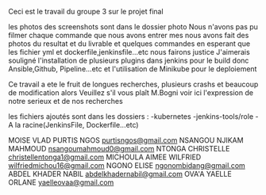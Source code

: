 ﻿Ceci est le travail du groupe 3 sur le projet final

les photos des screenshots sont dans le dossier photo
Nous n'avons pas pu filmer chaque commande que nous avons entrer mes nous avons fait des photos du resultat et 
du livrable et quelques commandes en esperant que les fichier yml et dockerfile,jenkinsfile...etc nous fairons justice
J'aimerais souligné l'installation de plusieurs plugins dans jenkins pour le build donc Ansible,Github, Pipeline...etc
et l'utilisation de Minikube pour le deploiement

Ce travail a ete le fruit de longues recherches, plusieurs crashs et beaucoup de modification alors
Veuillez s'il vous plaît M.Bogni voir ici l'expression de notre serieux et de nos recherches

les fichiers ajoutés sont dans les dossiers :
-kubernetes
-jenkins-tools/role
-A la racine(JenkinsFile, Dockerfile...etc)


MOISE VLAD PURTIS NGOS	purtisngos@gmail.com
NSANGOU NJIKAM MAHMOUD	nsangoumahmoud0@gmail.com
NTONGA CHRISTELLE	christellentonga1@gmail.com
MICHOULA AIMEE WILFRIED	wilfriedmichou16@gmail.com
NGONO ELISE 	ngonombidang@gmail.com
ABDEL KHADER NABIL	abdelkhadernabil@gmail.com
OVA'A YAELLE ORLANE	yaelleovaa@gmail.com

